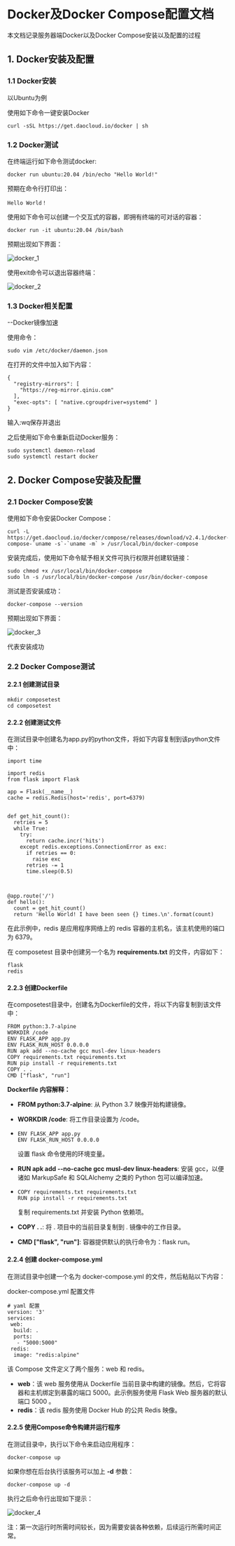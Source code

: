 # Docker及Docker Compose配置文档

本文档记录服务器端Docker以及Docker Compose安装以及配置的过程

## 1. Docker安装及配置

### 1.1 Docker安装

以Ubuntu为例

使用如下命令一键安装Docker

```
curl -sSL https://get.daocloud.io/docker | sh
```



### 1.2 Docker测试

在终端运行如下命令测试docker:

```
docker run ubuntu:20.04 /bin/echo "Hello World!"
```

预期在命令行打印出：

```
Hello World！
```



使用如下命令可以创建一个交互式的容器，即拥有终端的可对话的容器：

```
docker run -it ubuntu:20.04 /bin/bash
```

预期出现如下界面：

![docker_1](../src/docker_1.png)

使用exit命令可以退出容器终端：

![docker_2](../src/docker_2.png)



### 1.3 Docker相关配置

--Docker镜像加速

使用命令：

```
sudo vim /etc/docker/daemon.json
```

在打开的文件中加入如下内容：

```
{
  "registry-mirrors": [
    "https://reg-mirror.qiniu.com"
  ],
  "exec-opts": [ "native.cgroupdriver=systemd" ]
}
```

输入:wq保存并退出

之后使用如下命令重新启动Docker服务：

```
sudo systemctl daemon-reload
sudo systemctl restart docker
```



## 2. Docker Compose安装及配置

### 2.1 Docker Compose安装

使用如下命令安装Docker Compose：

```
curl -L https://get.daocloud.io/docker/compose/releases/download/v2.4.1/docker-compose-`uname -s`-`uname -m` > /usr/local/bin/docker-compose
```

安装完成后，使用如下命令赋予相关文件可执行权限并创建软链接：

```
sudo chmod +x /usr/local/bin/docker-compose
sudo ln -s /usr/local/bin/docker-compose /usr/bin/docker-compose
```

测试是否安装成功：

```
docker-compose --version
```

预期出现如下界面：

![docker_3](../src/docker_3.png)

代表安装成功



### 2.2 Docker Compose测试

#### 2.2.1 创建测试目录

```
mkdir composetest
cd composetest
```

#### 2.2.2 创建测试文件

在测试目录中创建名为app.py的python文件，将如下内容复制到该python文件中：

```
import time

import redis
from flask import Flask

app = Flask(__name__)
cache = redis.Redis(host='redis', port=6379)


def get_hit_count():
  retries = 5
  while True:
    try:
      return cache.incr('hits')
    except redis.exceptions.ConnectionError as exc:
      if retries == 0:
        raise exc
      retries -= 1
      time.sleep(0.5)



@app.route('/')
def hello():
  count = get_hit_count()
  return 'Hello World! I have been seen {} times.\n'.format(count)
```

在此示例中，redis 是应用程序网络上的 redis 容器的主机名，该主机使用的端口为 6379。

在 composetest 目录中创建另一个名为 **requirements.txt** 的文件，内容如下：

```
flask
redis
```

#### 2.2.3 创建Dockerfile

在composetest目录中，创建名为Dockerfile的文件，将以下内容复制到该文件中：

```
FROM python:3.7-alpine
WORKDIR /code
ENV FLASK_APP app.py
ENV FLASK_RUN_HOST 0.0.0.0
RUN apk add --no-cache gcc musl-dev linux-headers
COPY requirements.txt requirements.txt
RUN pip install -r requirements.txt
COPY . .
CMD ["flask", "run"]
```

**Dockerfile 内容解释：**

- **FROM python:3.7-alpine**: 从 Python 3.7 映像开始构建镜像。

- **WORKDIR /code**: 将工作目录设置为 /code。

- ```
  ENV FLASK_APP app.py
  ENV FLASK_RUN_HOST 0.0.0.0
  ```

  设置 flask 命令使用的环境变量。

- **RUN apk add --no-cache gcc musl-dev linux-headers**: 安装 gcc，以便诸如 MarkupSafe 和 SQLAlchemy 之类的 Python 包可以编译加速。

- ```
  COPY requirements.txt requirements.txt
  RUN pip install -r requirements.txt
  ```

  复制 requirements.txt 并安装 Python 依赖项。

- **COPY . .**: 将 . 项目中的当前目录复制到 . 镜像中的工作目录。

- **CMD ["flask", "run"]**: 容器提供默认的执行命令为：flask run。

#### 2.2.4 创建 docker-compose.yml

在测试目录中创建一个名为 docker-compose.yml 的文件，然后粘贴以下内容：

docker-compose.yml 配置文件

```
# yaml 配置
version: '3'
services:
 web:
  build: .
  ports:
   - "5000:5000"
 redis:
  image: "redis:alpine"
```

该 Compose 文件定义了两个服务：web 和 redis。

- **web**：该 web 服务使用从 Dockerfile 当前目录中构建的镜像。然后，它将容器和主机绑定到暴露的端口 5000。此示例服务使用 Flask Web 服务器的默认端口 5000 。
- **redis**：该 redis 服务使用 Docker Hub 的公共 Redis 映像。

#### 2.2.5 使用Compose命令构建并运行程序

在测试目录中，执行以下命令来启动应用程序：

```
docker-compose up
```

如果你想在后台执行该服务可以加上 **-d** 参数：

```
docker-compose up -d
```



执行之后命令行出现如下提示：

![docker_4](../src/docker_4.png)

注：第一次运行时所需时间较长，因为需要安装各种依赖，后续运行所需时间正常。

